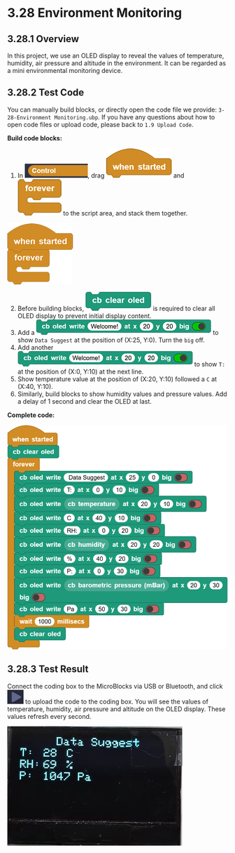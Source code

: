 # 3.28 Environment Monitoring

## 3.28.1 Overview

In this project, we use an OLED display to reveal the values of temperature, humidity, air pressure and altitude in the environment. It can be regarded as a mini environmental monitoring device. 

## 3.28.2 Test Code

You can manually build blocks, or directly open the code file we provide: `3-28-Environment Monitoring.ubp`. If you have any questions about how to open code files or upload code, please back to `1.9 Upload Code`.

**Build code blocks:**

1. In ![](./media/control.png), drag ![](./media/t1.png) and ![](./media/t2.png) to the script area, and stack them together.

![t34](./media/t34.png)

2. Before building blocks, ![t175](./media/t175.png) is required to clear all OLED display to prevent initial display content.
2. Add a ![t174](./media/t174.png) to show `Data Suggest` at the position of (X:25, Y:0). Turn the `big` off.
2. Add another ![t174](./media/t174.png) to show `T:` at the position of (X:0, Y:10) at the next line.
2. Show temperature value at the position of (X:20, Y:10) followed a `C` at (X:40, Y:10).
2. Similarly, build blocks to show humidity values and pressure values. Add a delay of 1 second and clear the OLED at last.

**Complete code:**

![t176](./media/t176.png)

## 3.28.3 Test Result

Connect the coding box to the MicroBlocks via USB or Bluetooth, and click ![t59](./media/t59.png) to upload the code to the coding box. You will see the values of temperature, humidity, air pressure and altitude on the OLED display. These values refresh every second.

![t177](./media/t177.png)